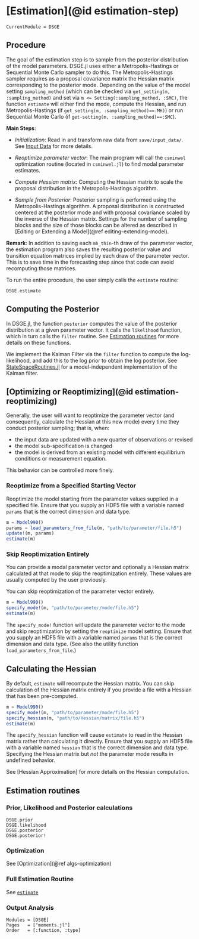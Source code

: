 # [Estimation](@id estimation-step)

```@meta
CurrentModule = DSGE
```

## Procedure

The goal of the estimation step is to sample from the posterior
distribution of the model parameters. DSGE.jl uses either a Metropolis-Hastings or Sequential Monte Carlo
sampler to do this. The Metropolis-Hastings sampler requires as a  proposal covariance matrix the
Hessian matrix corresponding to the posterior mode. Depending on the value of the model setting `sampling_method` (which can be checked via `get_setting(m, :sampling_method)` and set via `m <= Setting(:sampling_method, :SMC)`, the function `estimate` will either find the mode, compute the Hessian, and run Metropolis-Hastings (if `get_setting(m, :sampling_method)==:MH)`) or run Sequential Monte Carlo (if `get-setting(m, :sampling_method)==:SMC`).

**Main Steps**:

- *Initialization*: Read in and transform raw data from `save/input_data/`. See [Input Data](@ref) for more details.

- *Reoptimize parameter vector*: The main program will call the `csminwel`
  optimization routine (located in `csminwel.jl`) to find modal parameter
  estimates.

- *Compute Hessian matrix*: Computing the Hessian matrix to scale the
  proposal distribution in the Metropolis-Hastings algorithm.

- *Sample from Posterior*: Posterior sampling is performed using the
  Metropolis-Hastings algorithm. A proposal distribution is constructed centered
  at the posterior mode and with proposal covariance scaled by the inverse of
  the Hessian matrix. Settings for the number of sampling blocks and the size of
  those blocks can be altered as described in
  [Editing or Extending a Model](@ref editing-extending-model).

**Remark**: In addition to saving each `mh_thin`-th draw of the parameter
vector, the estimation program also saves the resulting posterior value and
transition equation matrices implied by each draw of the parameter vector. This
is to save time in the forecasting step since that code can avoid recomputing
those matrices.

To run the entire procedure, the user simply calls the `estimate` routine:

```@docs
DSGE.estimate
```

## Computing the Posterior

In DSGE.jl, the function `posterior` computes the value of the posterior
distribution at a given parameter vector. It calls the `likelihood` function,
which in turn calls the `filter` routine. See [Estimation routines](@ref) for
more details on these functions.

We implement the Kalman Filter via the `filter` function to compute the
log-likelihood, and add this to the log prior to obtain the log posterior. See
[StateSpaceRoutines.jl](https://github.com/FRBNY-DSGE/StateSpaceRoutines.jl) for
a model-independent implementation of the Kalman filter.


## [Optimizing or Reoptimizing](@id estimation-reoptimizing)

Generally, the user will want to reoptimize the parameter vector (and consequently,
calculate the Hessian at this new mode) every time they conduct posterior sampling; that is,
when:

- the input data are updated with a new quarter of observations or revised
- the model sub-specification is changed
- the model is derived from an existing model with different equilibrium conditions or
  measurement equation.

This behavior can be controlled more finely.

### Reoptimize from a Specified Starting Vector

Reoptimize the model starting from the parameter values supplied in a specified file.
Ensure that you supply an HDF5 file with a variable named `params` that is the correct
dimension and data type.

```julia
m = Model990()
params = load_parameters_from_file(m, "path/to/parameter/file.h5")
update!(m, params)
estimate(m)
```

### Skip Reoptimization Entirely

You can provide a modal parameter vector and optionally a Hessian matrix calculated at that
mode to skip the reoptimization entirely. These values are usually computed by the user
previously.

You can skip reoptimization of the parameter vector entirely.

```julia
m = Model990()
specify_mode!(m, "path/to/parameter/mode/file.h5")
estimate(m)
```

The `specify_mode!` function will update the parameter vector to the mode and skip
reoptimization by setting the `reoptimize` model setting. Ensure that you supply an HDF5
file with a variable named `params` that is the correct dimension and data type. (See also
the utility function `load_parameters_from_file`.)

## Calculating the Hessian

By default, `estimate` will recompute the Hessian matrix. You can skip
calculation of the Hessian matrix entirely if you provide a file with
a Hessian that has been pre-computed.

```julia
m = Model990()
specify_mode!(m, "path/to/parameter/mode/file.h5")
specify_hessian(m, "path/to/Hessian/matrix/file.h5")
estimate(m)
```

The `specify_hessian` function will cause `estimate` to read in the Hessian matrix rather
than calculating it directly.  Ensure that you supply an HDF5 file with a variable named
`hessian` that is the correct dimension and data type. Specifying the Hessian matrix but
*not* the parameter mode results in undefined behavior.

See [Hessian Approximation] for more details on the Hessian computation.

## Estimation routines

### Prior, Likelihood and Posterior calculations

```@docs
DSGE.prior
DSGE.likelihood
DSGE.posterior
DSGE.posterior!
```

### Optimization

See [Optimization](@ref algs-optimization)

### Full Estimation Routine

See [`estimate`](@ref)

### Output Analysis

```@autodocs
Modules = [DSGE]
Pages   = ["moments.jl"]
Order   = [:function, :type]
```
